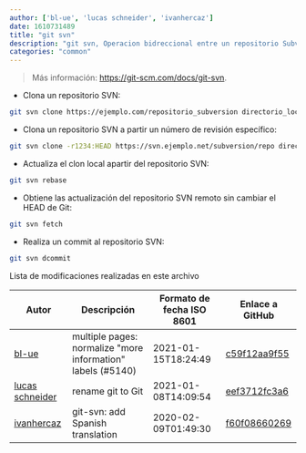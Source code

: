 ```yaml
---
author: ['bl-ue', 'lucas schneider', 'ivanhercaz']
date: 1610731489
title: "git svn"
description: "git svn, Operacion bidreccional entre un repositorio Subversión y otro Git."
categories: "common"
---
```

> Más información: <https://git-scm.com/docs/git-svn>.

- Clona un repositorio SVN:

```bash
git svn clone https://ejemplo.com/repositorio_subversion directorio_local
```

- Clona un repositorio SVN a partir un número de revisión específico:

```bash
git svn clone -r1234:HEAD https://svn.ejemplo.net/subversion/repo directorio_local
```

- Actualiza el clon local apartir del repositorio SVN:

```bash
git svn rebase
```

- Obtiene las actualización del repositorio SVN remoto sin cambiar el HEAD de Git:

```bash
git svn fetch
```

- Realiza un commit al repositorio SVN:

```bash
git svn dcommit
```
Lista de modificaciones realizadas en este archivo


Autor | Descripción | Formato de fecha ISO 8601 | Enlace a GitHub
------|-----|-----|-----
[bl-ue](mailto:54780737+bl-ue@users.noreply.github.com) | multiple pages: normalize "more information" labels (#5140) | 2021-01-15T18:24:49 | [c59f12aa9f55](https://github.com/tldr-pages/tldr/commit/c59f12aa9f55d85612ba22e4da86db293ff76977)
[lucas schneider](mailto:casdpa@gmail.com) | rename git to Git | 2021-01-08T14:09:54 | [eef3712fc3a6](https://github.com/tldr-pages/tldr/commit/eef3712fc3a6a3774384b2e4ed934583c8349d75)
[ivanhercaz](mailto:ivan@ivanhercaz.com) | git-svn: add Spanish translation | 2020-02-09T01:49:30 | [f60f08660269](https://github.com/tldr-pages/tldr/commit/f60f08660269625741e4d8167dbc1d8660ff0091)

